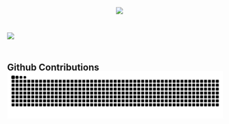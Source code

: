 <div style="display: flex; justify-content: center; align-items: center; width: 100%; margin-bottom: 30px;padding: 10px;">
    <picture class="img">
        <source
            srcset="https://github-readme-stats.vercel.app/api?username=iewnfod&show_icons=true&theme=dark"
            media="(prefers-color-scheme: dark)"
        />
        <source
            srcset="https://github-readme-stats.vercel.app/api?username=iewnfod&show_icons=true"
            media="(prefers-color-scheme: light), (prefers-color-scheme: no-preference)"
        />
        <img src="https://github-readme-stats.vercel.app/api?username=iewnfod&show_icons=true" />
    </picture>
</div>

<div class="item">
    <img class="img" src="https://github-readme-stats.vercel.app/api/top-langs/?username=iewnfod&layout=donut" />
</div>

<h2 id="contribution" style="transform: translate3d(0, 1em, 0);">
    Github Contributions
</h2>
<div class="item">
    <picture class="img">
        <source media="(prefers-color-scheme: dark)" srcset="https://raw.githubusercontent.com/iewnfod/iewnfod/output/github-contribution-grid-snake-dark.svg">
        <source media="(prefers-color-scheme: light)" srcset="https://raw.githubusercontent.com/iewnfod/iewnfod/output/github-contribution-grid-snake.svg">
        <img alt="github contribution grid snake animation" src="https://raw.githubusercontent.com/iewnfod/iewnfod/output/github-contribution-grid-snake.svg">
    </picture>
</div>
